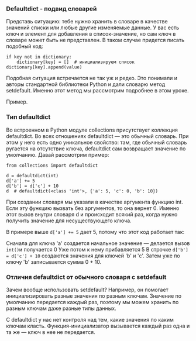 ### Defaultdict - подвид словарей

Представь ситуацию: тебе нужно хранить в словаре в качестве значений списки или любые другие изменяемые данные. 
У вас есть ключ и элемент для добавления в список-значение, но сам ключ в словаре может быть не представлен. 
В таком случае придется писать подобный код:

    if key not in dictionary:
        dictionary[key] = []  # инициализируем список
    dictionary[key].append(value)

Подобная ситуация встречается не так уж и редко. Это понимали и авторы стандартной библиотеки Python и дали словарю метод setdefault. 
Именно этот метод мы рассмотрим подробнее в этом уроке.

Пример.


### Тип defaultdict

Во встроенном в Python модуле collections присутствует коллекция defaultdict.
Во всех отношениях defaultdict — это обычный словарь. При этом у него есть одно уникальное свойство: 
там, где обычный словарь ругается на отсутствие ключа, defaultdict сам возвращает значение по умолчанию. 
Давай рассмотрим пример:

    from collections import defaultdict

    d = defaultdict(int)
    d['a'] += 5
    d['b'] = d['c'] + 10
    d  # defaultdict(<class 'int'>, {'a': 5, 'c': 0, 'b': 10})

При создании словаря мы указали в качестве аргумента функцию int. Если эту функцию вызвать без аргументов, то она вернет 0. 
Именно этот вызов внутри словаря d и происходит всякий раз, когда нужно получить 
значение для несуществующего ключа.

В примере выше `d['a'] += 5` дает 5, потому что этот код работает так:

Сначала для ключа 'a' создается начальное значение — делается вызов `int()`и получается 0
Уже потом к нему прибавляется 5
В строчке `d['b'] = d['c'] + 10` создаются значения для ключей 'b' и 'c'. Затем уже по ключу 'b' записывается сумма 0 + 10.


### Отличия defaultdict от обычного словаря с setdefault


Зачем вообще использовать setdefault? Например, он помогает инициализировать разные значения по разным ключам. 
Значение по умолчанию передается каждый раз, поэтому мы можем хранить по разным ключам даже разные типы данных.

С defaultdict у нас нет контроля над тем, какие значения по каким ключам класть. 
Функция-инициализатор вызывается каждый раз одна и та же — ключ в нее не передается.

